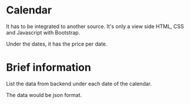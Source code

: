 # Calendar
It has to be integrated to another source. It's only a view side HTML, CSS and Javascript with Bootstrap.

Under the dates, it has the price per date.

# Brief information
List the data from backend under each date of the calendar.

The data would be json format.
